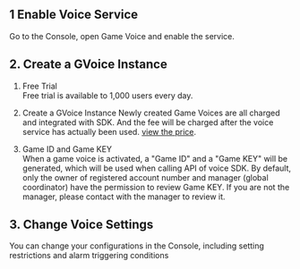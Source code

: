 ## 1 Enable Voice Service
Go to the Console, open Game Voice and enable the service.


## 2. Create a GVoice Instance

1. Free Trial  
Free trial is available to 1,000 users every day.  

2. Create a GVoice Instance 
Newly created Game Voices are all charged and integrated with SDK. And the fee will be charged after the voice service has actually been used. [view the price](https://cloud.tencent.com/document/product/556/7637).
3. Game ID and Game KEY  
When a game voice is activated, a "Game ID" and a "Game KEY" will be generated, which will be used when calling API of voice SDK. By default, only the owner of registered account number and manager (global coordinator) have the permission to review Game KEY. If you are not the manager, please contact with the manager to review it.


## 3. Change Voice Settings
You can change your configurations in the Console, including setting restrictions and alarm triggering conditions

[1]:https://mc.qcloudimg.com/static/img/7ad80ac753affb64a932b42e94ae0e52/image.png
[2]:https://mc.qcloudimg.com/static/img/7067b0caf6af0a79abc55cf5977459bd/image.png
[3]:https://mc.qcloudimg.com/static/img/6a2d743ebd02d44dd2f1502f8c0a9cbe/image.png
[4]:https://mc.qcloudimg.com/static/img/37f83df909748e90ba326b4787663016/update.png
